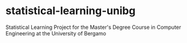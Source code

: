 # statistical-learning-unibg
Statistical Learning Project for the Master's Degree Course in Computer Engineering at the University of Bergamo
